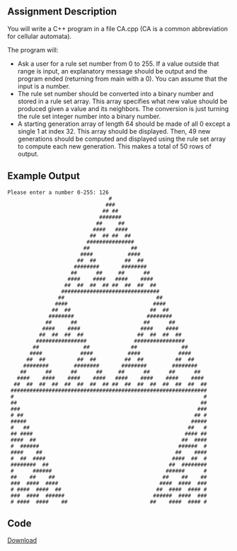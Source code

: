 ## Assignment Description

You will write a C++ program in a file CA.cpp (CA is a common abbreviation for
cellular automata).

The program will:

- Ask a user for a rule set number from 0 to 255. If a value outside that range
  is input, an explanatory message should be output and the program ended
  (returning from main with a 0). You can assume that the input is a number.
- The rule set number should be converted into a binary number and stored in a
  rule set array. This array specifies what new value should be produced given a
  value and its neighbors. The conversion is just turning the rule set integer
  number into a binary number.
- A starting generation array of length 64 should be made of all 0 except a
  single 1 at index 32. This array should be displayed. Then, 49 new generations
  should be computed and displayed using the rule set array to compute each new
  generation. This makes a total of 50 rows of output.

## Example Output

```
Please enter a number 0-255: 126
                                #                               
                               ###                              
                              ## ##                             
                             #######                            
                            ##     ##                           
                           ####   ####                          
                          ##  ## ##  ##                         
                         ###############                        
                        ##             ##                       
                       ####           ####                      
                      ##  ##         ##  ##                     
                     ########       ########                    
                    ##      ##     ##      ##                   
                   ####    ####   ####    ####                  
                  ##  ##  ##  ## ##  ##  ##  ##                 
                 ###############################                
                ##                             ##               
               ####                           ####              
              ##  ##                         ##  ##             
             ########                       ########            
            ##      ##                     ##      ##           
           ####    ####                   ####    ####          
          ##  ##  ##  ##                 ##  ##  ##  ##         
         ################               ################        
        ##              ##             ##              ##       
       ####            ####           ####            ####      
      ##  ##          ##  ##         ##  ##          ##  ##     
     ########        ########       ########        ########    
    ##      ##      ##      ##     ##      ##      ##      ##   
   ####    ####    ####    ####   ####    ####    ####    ####  
  ##  ##  ##  ##  ##  ##  ##  ## ##  ##  ##  ##  ##  ##  ##  ## 
 ############################################################## 
 #                                                            # 
 ##                                                          ## 
 ###                                                        ### 
 # ##                                                      ## # 
 #####                                                    ##### 
 #   ##                                                  ##   # 
 ## ####                                                #### ## 
 ####  ##                                              ##  #### 
 #  ######                                            ######  # 
 ####    ##                                          ##    #### 
 #  ##  ####                                        ####  ##  # 
 ########  ##                                      ##  ######## 
 #      ######                                    ######      # 
 ##    ##    ##                                  ##    ##    ## 
 ###  ####  ####                                ####  ####  ### 
 # ####  ####  ##                              ##  ####  #### # 
 ###  ####  ######                            ######  ####  ### 
 # ####  ####    ##                          ##    ####  #### #
```

## Code

[Download](/static/file/CA.cpp)
